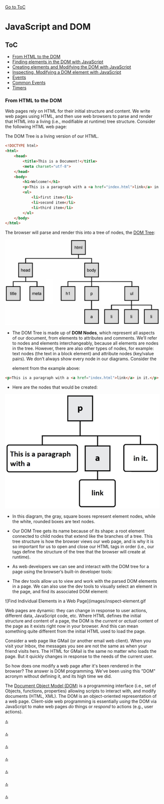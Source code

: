 [Go to ToC](../README.md)

# JavaScript and DOM

## ToC
* [From HTML to the DOM](#from-html-to-the-dom)
* [Finding elements in the DOM with JavaScript](#finding-elements-in-the-dom-with-javascript)
* [Creating elements and Modifying the DOM with JavaScript](#creating-elements-and-modifying-the-dom-with-javascript)
* [Inspecting, Modifying a DOM element with JavaScript](#inspecting-modifying-a-dom-element-with-javascript)
* [Events](#events)
* [Common Events](#common-events)
* [Timers](#timers)

###  From HTML to the DOM

Web pages rely on HTML for their initial structure and content.  We write web pages using HTML,
and then use web browsers to parse and render that HTML into a living (i.e., modifiable at runtime)
tree structure.  Consider the following HTML web page:

The DOM Tree is a living version of our HTML.

```html
<!DOCTYPE html>
<html>
    <head>
        <title>This is a Document!</title>
        <meta charset="utf-8">
    </head>
    <body>
        <h1>Welcome!</h1>
        <p>This is a paragraph with a <a href="index.html">link</a> in it.</p>
        <ul>
            <li>first item</li>
            <li>second item</li>
            <li>third item</li>
        </ul>
    </body>
</html>
```

The browser will parse and render this into a tree of nodes, the [DOM Tree](https://en.wikipedia.org/wiki/Document_Object_Model):

![DOM Tree for our HTML](images/dom-tree.png)


* The DOM Tree is made up of **DOM Nodes**, which represent all aspects of our document, from elements to attributes and comments. We’ll refer to nodes and elements interchangeably, because all elements are nodes in the tree. However, there are also other types of nodes, for example: text nodes (the text in a block element) and attribute nodes (key/value pairs). We don’t always show every node in our diagrams. Consider the <p> element from the example above:
  
```html
<p>This is a paragraph with a <a href="index.html">link</a> in it.</p>
```

* Here are the nodes that would be created:

![DOM Nodes in our p example](images/p-node.png)  

* In this diagram, the gray, square boxes represent element nodes, while the white, rounded boxes are text nodes.

* Our DOM Tree gets its name because of its shape: a root element connected to child nodes that extend like the branches of a tree. This tree structure is how the browser views our web page, and is why it is so important for us to open and close our HTML tags in order (i.e., our tags define the structure of the tree that the browser will create at runtime).

* As web developers we can see and interact with the DOM tree for a page using the browser’s built-in developer tools:

* The dev tools allow us to view and work with the parsed DOM elements in a page. We can also use the dev tools to visually select an element in the page, and find its associated DOM element:

![Find Individual Elements in a Web Page](images/inspect-element.gif 

Web pages are dynamic: they can change in response to user actions, different data,
JavaScript code, etc.  Where HTML defines the initial structure and content of a page,
the DOM is the *current* or *actual* content of the page as it exists right now in your browser.
And this can mean something quite different from the initial HTML used to load the page.

Consider a web page like GMail (or another email web client).  When you visit your Inbox, the
messages you see are not the same as when your friend visits hers.  The HTML for GMail is the same
no matter who loads the page.  But it quickly changes in response to the needs of the current user.

So how does one modify a web page after it's been rendered in the browser?  The answer is DOM programming.
We've been using this "DOM" acronym without defining it, and its high time we did.

The [Document Object Model (DOM)](https://developer.mozilla.org/en-US/docs/Web/API/Document_Object_Model/Introduction) is a programming interface (i.e., set of Objects, functions, properties) allowing scripts to interact with, and modify documents (HTML, XML).  The DOM is an object-oriented representation of a web page.  Client-side web programming is essentially *using* the DOM via JavaScript to make web pages *do* things or *respond* to actions (e.g., user actions).
    

[🔝](#toc)  
  

### 





[🔝](#toc)  
  
### 




  
[🔝](#toc)  

### 


  
[🔝](#toc)  

###


  
[🔝](#toc)  

### 



[🔝](#toc)    
  
  
### 


  
[🔝](#toc)  

  
  
  
